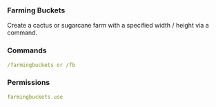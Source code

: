 ### Farming Buckets
Create a cactus or sugarcane farm with a specified width / height via a command.

### Commands
```yml
/farmingbuckets or /fb
```

### Permissions
```yml
farmingbuckets.use
```
